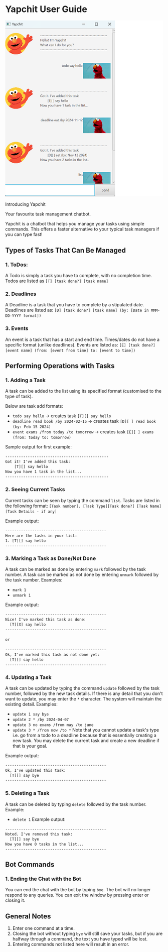 # Yapchit User Guide

![Yapchit UI](Ui.png)

Introducing Yapchit

Your favourite task management chatbot.

Yapchit is a chatbot that helps you manage your tasks using simple commands. This offers a faster alternative to your typical task managers if you can type fast!

## Types of Tasks That Can Be Managed

### 1. ToDos:
A Todo is simply a task you have to complete, with no completion time. 
Todos are listed as `[T] [task done?] [task name]`

### 2. Deadlines
A Deadline is a task that you have to complete by a stipulated date. 
Deadlines are listed as:
`[D] [task done?] [task name] (by: [Date in MMM-DD-YYYY format])`

### 3. Events
An event is a task that has a start and end time. 
Times/dates do not have a specific format (unlike deadlines). 
Events are listed as:
`[E] [task done?] [event name] (from: [event from time] to: [event to time])`

## Performing Operations with Tasks

### 1. Adding a Task
A task can be added to the list using its specified format (customised to the type of task). 

Below are task add formats:
- `todo say hello` -> creates task `[T][] say hello`
- `deadline read book /by 2024-02-15` -> creates task `[D][ ] read book (by: Feb 15 2024)`
- `event exams /from today /to tomorrow` -> creates task `[E][ ] exams (from: today to: tomorrow)`

Sample output for first example:
```
----------------------------------------------
Got it! I've added this task:
    [T][] say hello
Now you have 1 task in the list...
----------------------------------------------
```

### 2. Seeing Current Tasks
Current tasks can be seen by typing the command `list`. Tasks are listed in the following format:
`[Task number]. [Task Type][Task done?] [Task Name] [Task Details - if any]`

Example output:
```
---------------------------------------------
Here are the tasks in your list:
1. [T][] say hello
---------------------------------------------
```

### 3. Marking a Task as Done/Not Done
A task can be marked as done by entering `mark` followed by the task number. A task can be marked as not done by entering `unmark` followed by the task number. Examples:
- `mark 1`
- `unmark 1`

Example output:
```
---------------------------------------------
Nice! I've marked this task as done:
  [T][X] say hello
---------------------------------------------

or 

---------------------------------------------
Ok, I've marked this task as not done yet:
  [T][] say hello
---------------------------------------------

```
### 4. Updating a Task
A task can be updated by typing the command `update` followed by the task number, followed by the new task details. If there is any detail that you don't want to update, you may enter the `*` character. The system will maintain the existing detail. Examples:
- `update 1 say bye`
- `update 2 * /by 2024-04-07`
- `update 3 no exams /from may /to june`
- `update 3 * /from now /to *`
  Note that you cannot update a task's type i.e. go from a todo to a deadline because that is essentially creating a new task. You may delete the current task and create a new deadline if that is your goal.

Example output:
```
---------------------------------------------
Ok, I've updated this task:
  [T][] say bye
---------------------------------------------
```
### 5. Deleting a Task
A task can be deleted by typing `delete` followed by the task number. Example:
- `delete 1`
  Example output:
```
---------------------------------------------
Noted. I've removed this task:
  [T][] say bye
Now you have 0 tasks in the list...
---------------------------------------------
```
## Bot Commands

### 1. Ending the Chat with the Bot
You can end the chat with the bot by typing `bye`. The bot will no longer respond to any queries. You can exit the window by pressing enter or closing it.

## General Notes

1. Enter one command at a time.
2. Closing the bot without typing `bye` will still save your tasks, but if you are halfway through a command, the text you have typed will be lost.
3. Entering commands not listed here will result in an error.
